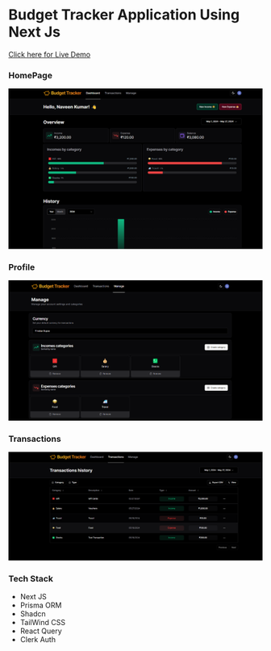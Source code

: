# Budget Tracker Application Using Next Js

[Click here for Live Demo](https://budget-tracker-next-jmj3exp1z-naveen963s-projects.vercel.app/sign-in)

### HomePage

![budget_tracker_homepage](https://github.com/Naveen963/Budget-Tracker---NextJs/blob/main/public/assets/HomePage.jpg)

### Profile

![budget_tracker_homepage](https://github.com/Naveen963/Budget-Tracker---NextJs/blob/main/public/assets/ManagePage.jpg)

### Transactions

![budget_tracker_homepage](https://github.com/Naveen963/Budget-Tracker---NextJs/blob/main/public/assets/TransactionsPage.jpg)

### Tech Stack

- Next JS
- Prisma ORM
- Shadcn
- TailWind CSS
- React Query
- Clerk Auth
